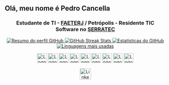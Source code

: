 <h2 align="left">Olá, meu nome é Pedro Cancella</h2>

<h3 align="center">
  Estudante de TI - <a href="https://www.faeterj-petropolis.edu.br/ensino-superior">FAETERJ</a> / Petrópolis - Residente TIC Software no <a href="https://serratec.org/residencia/index.html">SERRATEC</a>
</h3>

<p align="center">
  <a href="https://github.com/cancellap">
    <img src="http://github-profile-summary-cards.vercel.app/api/cards/profile-details?username=cancellap&theme=dark" alt="Resumo do perfil GitHub" />
  </a>
<a href="https://github.com/cancellap">
    <img src="https://streak-stats.demolab.com/?user=cancellap&hide_border=true&theme=dark" alt="GitHub Streak Stats" />
</a>

  <a href="https://github.com/cancellap">
    <img src="http://github-profile-summary-cards.vercel.app/api/cards/stats?username=cancellap&theme=dark" alt="Estatísticas do GitHub" />
  </a>
  <br>
  <a href="https://github.com/cancellap">
    <img src="https://github-readme-stats.vercel.app/api/top-langs?username=cancellap&layout=compact&hide_border=true&theme=dark" alt="Linguagens mais usadas" />
  </a>
</p>

<div align="center">
  <img src="https://cdn.jsdelivr.net/gh/devicons/devicon/icons/javascript/javascript-plain.svg" height="30" alt="Logo do JavaScript" />
  <img src="https://cdn.jsdelivr.net/gh/devicons/devicon/icons/typescript/typescript-plain.svg" height="30" alt="Logo do TypeScript" />
  <img src="https://cdn.jsdelivr.net/gh/devicons/devicon/icons/react/react-original.svg" height="30" alt="Logo do React" />
  <img src="https://cdn.jsdelivr.net/gh/devicons/devicon/icons/html5/html5-plain.svg" height="30" alt="Logo do HTML5" />
  <img src="https://cdn.jsdelivr.net/gh/devicons/devicon/icons/css3/css3-plain.svg" height="30" alt="Logo do CSS3" />
  <img src="https://cdn.jsdelivr.net/gh/devicons/devicon/icons/java/java-original.svg" height="30" alt="Logo do Java" />
  <img src="https://cdn.jsdelivr.net/gh/devicons/devicon/icons/git/git-original.svg" height="30" alt="Logo do Git" />
  <img src="https://cdn.jsdelivr.net/gh/devicons/devicon/icons/postgresql/postgresql-plain.svg" height="30" alt="Logo do PostgreSQL" />
  <img src="https://cdn.jsdelivr.net/gh/devicons/devicon/icons/spring/spring-original.svg" height="30" alt="Logo do Spring" />
</div>

<p align="center">
  <a href="https://www.linkedin.com/in/cancellapedro/" target="_blank">
    <img src="https://img.shields.io/static/v1?message=LinkedIn&logo=linkedin&label=&color=0077B5&logoColor=white&style=for-the-badge" height="35" alt="LinkedIn Logo" />
  </a>
</p>
